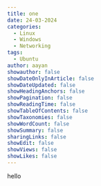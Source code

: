 ```yaml
---
title: one
date: 24-03-2024
categories:
  - Linux
  - Windows
  - Networking
tags:
  - Ubuntu
author: aayan
showauthor: false
showDateOnlyInArticle: false
showDateUpdated: false
showHeadingAnchors: false
showPagination: false
showReadingTime: false
showTableOfContents: false
showTaxonomies: false 
showWordCount: false
showSummary: false
sharingLinks: false
showEdit: false
showViews: false
showLikes: false
---
```

<!--more-->

hello
